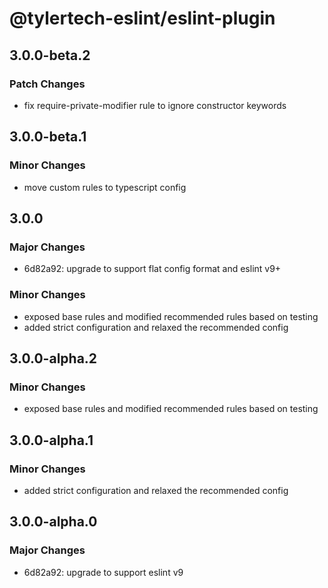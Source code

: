 # @tylertech-eslint/eslint-plugin

## 3.0.0-beta.2

### Patch Changes

- fix require-private-modifier rule to ignore constructor keywords

## 3.0.0-beta.1

### Minor Changes

- move custom rules to typescript config

## 3.0.0

### Major Changes

- 6d82a92: upgrade to support flat config format and eslint v9+

### Minor Changes

- exposed base rules and modified recommended rules based on testing
- added strict configuration and relaxed the recommended config

## 3.0.0-alpha.2

### Minor Changes

- exposed base rules and modified recommended rules based on testing

## 3.0.0-alpha.1

### Minor Changes

- added strict configuration and relaxed the recommended config

## 3.0.0-alpha.0

### Major Changes

- 6d82a92: upgrade to support eslint v9
